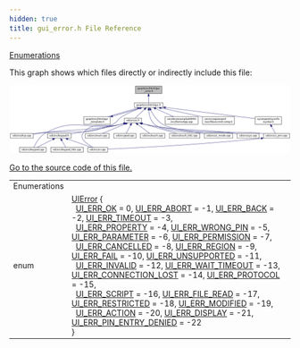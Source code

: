 ```yaml
---
hidden: true
title: gui_error.h File Reference
---
```


[Enumerations](#enum-members)

This graph shows which files directly or indirectly include this file:

![](gui__error_8h__dep__incl.png)

<a href="gui__error_8h_source.md">Go to the source code of this file.</a>

|  |  |
|----|----|
| Enumerations |  |
| enum   | <a href="group__vfigui.md#ga83f7c4e297519549c9a54137e2eab4fe">UIError</a> {<br/>  <a href="group__vfigui.md#gga83f7c4e297519549c9a54137e2eab4fea0e9295b37bfaa07f3b8e2b2f666bcb08">UI_ERR_OK</a> = 0, <a href="group__vfigui.md#gga83f7c4e297519549c9a54137e2eab4fea6dc64819a8719e862f267b4c31adaa2b">UI_ERR_ABORT</a> = -1, <a href="group__vfigui.md#gga83f7c4e297519549c9a54137e2eab4fea15472ee6eda060f2cf3b851873c6d36d">UI_ERR_BACK</a> = -2, <a href="group__vfigui.md#gga83f7c4e297519549c9a54137e2eab4fea25c0f4789a50189db529c844fbc5395b">UI_ERR_TIMEOUT</a> = -3,<br/>  <a href="group__vfigui.md#gga83f7c4e297519549c9a54137e2eab4feadbe8a9e9b76ccd414fe3298b7c0fb547">UI_ERR_PROPERTY</a> = -4, <a href="group__vfigui.md#gga83f7c4e297519549c9a54137e2eab4fea0feebab162cfb6cdcee4d17207ce129a">UI_ERR_WRONG_PIN</a> = -5, <a href="group__vfigui.md#gga83f7c4e297519549c9a54137e2eab4fea4fb70ece1e94f28779bba6389188e2de">UI_ERR_PARAMETER</a> = -6, <a href="group__vfigui.md#gga83f7c4e297519549c9a54137e2eab4feab947423fdbe03bf4ee7d4132a7470271">UI_ERR_PERMISSION</a> = -7,<br/>  <a href="group__vfigui.md#gga83f7c4e297519549c9a54137e2eab4feae72b16ac91ed2f069ed4e315c0a66879">UI_ERR_CANCELLED</a> = -8, <a href="group__vfigui.md#gga83f7c4e297519549c9a54137e2eab4feadbd688cec162b05d77aab8797757c186">UI_ERR_REGION</a> = -9, <a href="group__vfigui.md#gga83f7c4e297519549c9a54137e2eab4fea0a03c8c4c8aeebc5f13764f769f42f4c">UI_ERR_FAIL</a> = -10, <a href="group__vfigui.md#gga83f7c4e297519549c9a54137e2eab4fea781613b007357a1ac3bb993fe3b3762e">UI_ERR_UNSUPPORTED</a> = -11,<br/>  <a href="group__vfigui.md#gga83f7c4e297519549c9a54137e2eab4fea2c2b0c364f6e000b6095f46251bce01d">UI_ERR_INVALID</a> = -12, <a href="group__vfigui.md#gga83f7c4e297519549c9a54137e2eab4fea4f30958efdaaa591b1c9a6fa002c8052">UI_ERR_WAIT_TIMEOUT</a> = -13, <a href="group__vfigui.md#gga83f7c4e297519549c9a54137e2eab4fea2ee7809161321af15ef84d5655faeb38">UI_ERR_CONNECTION_LOST</a> = -14, <a href="group__vfigui.md#gga83f7c4e297519549c9a54137e2eab4fea96cc0295432f6a49261ad54fe52480ee">UI_ERR_PROTOCOL</a> = -15,<br/>  <a href="group__vfigui.md#gga83f7c4e297519549c9a54137e2eab4fea3a64249431f7850af3d70beb6003e656">UI_ERR_SCRIPT</a> = -16, <a href="group__vfigui.md#gga83f7c4e297519549c9a54137e2eab4feab1e3d97746123a542bab13edcfdc9b6a">UI_ERR_FILE_READ</a> = -17, <a href="group__vfigui.md#gga83f7c4e297519549c9a54137e2eab4fea8114356c722648f4ee88fd9478c790b7">UI_ERR_RESTRICTED</a> = -18, <a href="group__vfigui.md#gga83f7c4e297519549c9a54137e2eab4feab37b7cd2ae744a5e47a8ef15c1b0a738">UI_ERR_MODIFIED</a> = -19,<br/>  <a href="group__vfigui.md#gga83f7c4e297519549c9a54137e2eab4fea53bd48814f477e41d8ef8698e1416502">UI_ERR_ACTION</a> = -20, <a href="group__vfigui.md#gga83f7c4e297519549c9a54137e2eab4fea0f0b76a16470d668ca5249cce7984e28">UI_ERR_DISPLAY</a> = -21, <a href="group__vfigui.md#gga83f7c4e297519549c9a54137e2eab4fea8f9428454f7865ce15b6fdc8e0ac46b3">UI_ERR_PIN_ENTRY_DENIED</a> = -22<br/>} |
